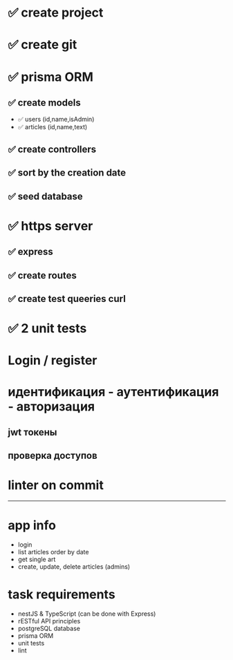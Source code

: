 
# ✅ create project
# ✅ create git

# ✅ prisma ORM
## ✅ create models
  - ✅ users (id,name,isAdmin)
  - ✅ articles (id,name,text)
## ✅ create controllers
## ✅ sort by the creation date
## ✅ seed database

# ✅ https server
## ✅ express
## ✅ create routes
## ✅ create test queeries curl

# ✅ 2 unit tests

# Login / register
# идентификация - аутентификация - авторизация
## jwt токены
## проверка доступов

# linter on commit

---

# app info
- login
- list articles order by date
- get single art
- create, update, delete articles (admins)


# task requirements
- nestJS & TypeScript (can be done with Express)
- rESTful API principles
- postgreSQL database
- prisma ORM
- unit tests
- lint


